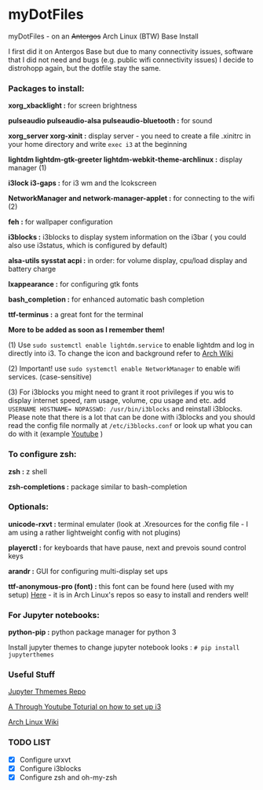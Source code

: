 # myDotFiles
myDotFiles - on an ~~Antergos~~ Arch Linux (BTW) Base Install

I first did it on Antergos Base but due to many connectivity issues, software that I did not need and bugs (e.g. public wifi connectivity issues) I decide to distrohopp again, but the dotfile stay the same.

### Packages to install:
 __xorg_xbacklight :__ for screen brightness
 
 __pulseaudio pulseaudio-alsa pulseaudio-bluetooth :__ for sound
 
 __xorg_server xorg-xinit :__ display server - you need to create a file .xinitrc  in your home directory and write `exec i3` at the beginning
 
 __lightdm lightdm-gtk-greeter lightdm-webkit-theme-archlinux :__ display manager (1) 
 
 __i3lock i3-gaps :__ for i3 wm and the lcokscreen
 
 __NetworkManager and network-manager-applet :__ for connecting to the wifi  (2) 
 
 __feh :__ for wallpaper configuration
 
 __i3blocks :__ i3blocks to display system information on the i3bar ( you could also use i3status, which is configured by default)
 
 __alsa-utils sysstat acpi :__ in order: for volume display, cpu/load display and battery charge
 
 __lxappearance :__ for configuring gtk fonts
 
 __bash_completion :__ for enhanced automatic bash completion
 
 __ttf-terminus :__ a great font for the terminal
 
 __More to be added as soon as I remember them!__
 
(1) Use `sudo sustemctl enable lightdm.service` to enable lightdm and log in directly into i3. 
To change the icon and background refer to [Arch Wiki](https://wiki.archlinux.org/index.php/LightDM#Changing_background_images/colors)

(2) Important! use `sudo systemctl enable NetworkManager` to enable wifi services. (case-sensitive)

(3) For i3blocks you might need to grant it root privileges if you wis to display internet speed, ram usage, volume, cpu usage and etc. add `USERNAME HOSTNAME= NOPASSWD: /usr/bin/i3blocks` and reinstall i3blocks.
Please note that there is a lot that can be done with i3blocks and you should read the config file normally at `/etc/i3blocks.conf` or look up what you can do with it (example [Youtube](https://www.youtube.com/watch?v=ARKIwOlazKI&t=2218s) ) 

### To configure zsh:
__zsh :__ z shell

__zsh-completions :__ package similar to bash-completion 

### Optionals:
__unicode-rxvt :__ terminal emulater (look at .Xresources for the config file - I am using a rather lightweight config with not plugins)

__playerctl :__ for keyboards that have pause, next and prevois sound control keys

__arandr :__ GUI for configuring multi-display set ups

__ttf-anonymous-pro (font) :__ this font can be found here (used with my setup) [Here](https://www.marksimonson.com/fonts/view/anonymous-pro) - it is in Arch Linux's repos so easy to install and renders well!


### For Jupyter notebooks:
__python-pip :__ python package manager for python 3 

Install jupyter themes to change jupyter notebook looks : `# pip install jupyterthemes` 

### Useful Stuff ###
[Jupyter Thmemes Repo](https://github.com/dunovank/jupyter-themes)

[A Through Youtube Toturial on how to set up i3](https://www.youtube.com/watch?v=j1I63wGcvU4&list=RDQMLVYOkGX99sA&start_radio=1)

[Arch Linux Wiki](https://wiki.archlinux.org/) 


### TODO LIST ###
- [X] Configure urxvt
- [X] Configure i3blocks
- [X] Configure zsh and oh-my-zsh
